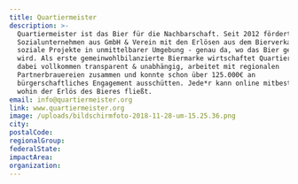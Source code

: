 ```yaml
---
title: Quartiermeister
description: >-
  Quartiermeister ist das Bier für die Nachbarschaft. Seit 2012 fördert das
  Sozialunternehmen aus GmbH & Verein mit den Erlösen aus dem Bierverkauf
  soziale Projekte in unmittelbarer Umgebung - genau da, wo das Bier getrunken
  wird. Als erste gemeinwohlbilanzierte Biermarke wirtschaftet Quartiermeister
  dabei vollkommen transparent & unabhängig, arbeitet mit regionalen
  Partnerbrauereien zusammen und konnte schon über 125.000€ an
  bürgerschaftliches Engagement ausschütten. Jede*r kann online mitbestimmen,
  wohin der Erlös des Bieres fließt.
email: info@quartiermeister.org
link: www.quartiermeister.org
image: /uploads/bildschirmfoto-2018-11-28-um-15.25.36.png
city:
postalCode:
regionalGroup:
federalState:
impactArea:
organization:
---
```


